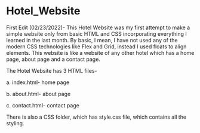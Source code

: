 # Hotel_Website
First Edit (02/23/2022)- This Hotel Website was my first attempt to make a simple website only from basic HTML and CSS incorporating everything I learned in the last month. By basic, I mean, I have not used any of the modern CSS technologies like 
Flex and Grid, instead I used floats to align elements. This website is like a website of any other hotel which has a home page, about page and a contact page. 

The Hotel Website has 3 HTML files- 

a. index.html- home page

b. about.html- about page

c. contact.html- contact page

There is also a CSS folder, which has style.css file, which contains all the styling. 
